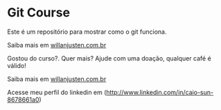 # Git Course
Este é um repositório para mostrar como o git funciona.
	

Saiba mais em [willanjusten.com.br](http://willanjusten.com.br)

Gostou do curso?. Quer mais? Ajude com uma doação, qualquer café é válido!


Saiba mais em [willanjusten.com.br](http://willanjusten.com.br)


Acesse meu perfil do linkedin em (http://www.linkedin.com/in/caio-sun-8678661a0)
